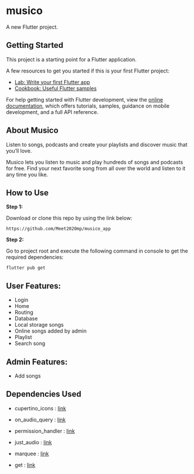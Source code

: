 # musico

A new Flutter project.

## Getting Started

This project is a starting point for a Flutter application.

A few resources to get you started if this is your first Flutter project:

- [Lab: Write your first Flutter app](https://docs.flutter.dev/get-started/codelab)
- [Cookbook: Useful Flutter samples](https://docs.flutter.dev/cookbook)

For help getting started with Flutter development, view the
[online documentation](https://docs.flutter.dev/), which offers tutorials,
samples, guidance on mobile development, and a full API reference.

## About Musico
Listen to songs, podcasts and create your playlists and discover music that you’ll love.

Musico lets you listen to music and play hundreds of songs and podcasts for free. Find your next favorite song from all over the world and listen to it any time you like.

## How to Use 

**Step 1:**

Download or clone this repo by using the link below:

```
https://github.com/Meet2020mp/musico_app
```

**Step 2:**

Go to project root and execute the following command in console to get the required dependencies: 

```
flutter pub get 
```

## User Features:

* Login
* Home
* Routing
* Database
* Local storage songs
* Online songs added by admin
* Playlist
* Search song

## Admin Features:
* Add songs

## Dependencies Used
* cupertino_icons : [link](https://pub.dev/packages/cupertino_icons) 

* on_audio_query : [link](https://pub.dev/packages/on_audio_query)

* permission_handler : [link](https://pub.dev/packages/permission_handler)

* just_audio : [link](https://pub.dev/packages/just_audio)

* marquee : [link](https://pub.dev/packages/marquee)

* get : [link](https://pub.dev/packages/get)
